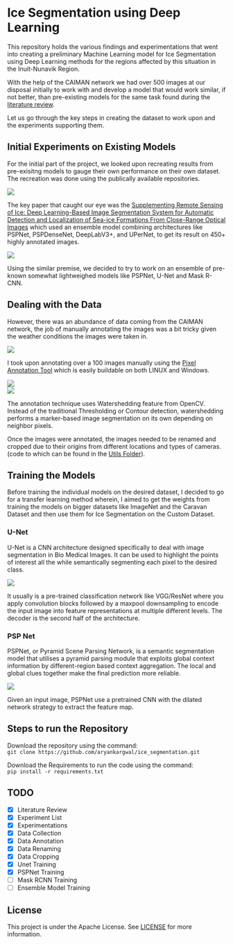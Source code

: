 # Ice Segmentation using Deep Learning
This repository holds the various findings and experimentations that went into creating a preliminary Machine Learning model for Ice Segmentation using Deep Learning methods for the regions affected by this situation in the Inuit-Nunavik Region.

With the help of the CAIMAN network we had over 500 images at our disposal initially to work with and develop a model that would work similar, if not better, than pre-existing models for the same task found during the [literature review](https://docs.google.com/spreadsheets/d/1KfXr8ZhjXgLT4AE_IYlHgQrWP2ulJYbEjijWrnaoA2o/edit?usp=sharing).

Let us go through the key steps in creating the dataset to work upon and the experiments supporting them.

## Initial Experiments on Existing Models
For the initial part of the project, we looked upon recreating results from pre-exisitng models to gauge their own performance on their own dataset. The recreation was done using the publically available repositories.

![](https://lh5.googleusercontent.com/SIypAdQv6Cy6illKANGbTnnNiXEJh4lFN9R_qPGyrCkIkQFTtoFqoBY9rJjT39uvp5T3GiCa76n_OZbEaiLgxAMvTMmovkqG8BW0EloZvHPlj3TAdmTSqhQ-bKMxu4gv1zWk-ikaWz9YigDq4OH4pFjH4PyZTOfyXm1NWKtZCeZ3cfV5kWrp2fVLQg)

The key paper that caught our eye was the [Supplementing Remote Sensing of Ice: Deep Learning-Based Image Segmentation System for Automatic Detection and Localization of Sea-ice Formations From Close-Range Optical Images](https://ieeexplore.ieee.org/document/9443178) which used an ensemble model combining architectures like PSPNet, PSPDenseNet, DeepLabV3+, and UPerNet, to get its result on 450+ highly annotated images.

![](https://lh4.googleusercontent.com/6WK7gU8tKNY7IH9QXobLiRHuls6Q8y86lYhKz2VoQw4D0ocCDSANJpEc1KTc4KhV93ySZk0Bk2I3UzAfH9oHQeuLmMJxY4eupgAyaosc8qBlvvqCdoo0d0GH20PxWS0d6ewexKmVk3AS3zH4WTvWXyPLhSxNshNs4BJqFVeKOUZmkKLr-ltiQhceWA)

Using the similar premise, we decided to try to work on an ensemble of pre-known somewhat lightweighed models like PSPNet, U-Net and Mask R-CNN.

## Dealing with the Data

However, there was an abundance of data coming from the CAIMAN network, the job of manually annotating the images was a bit tricky given the weather conditions the images were taken in.

![](https://lh6.googleusercontent.com/LEDvyaAr2K6L2mVOd2EyCYn9kP7p7AR7NZcbtM1T5quWSHIkAeDGjhHZvtJ_FLupNrJR3Onf04Q9FmHUmEP1ba4YUGXfgxk2Kspiv0889iLk8tiiaQVfFQZQ71CZVH1z3ujuNlGlIBDVfVfSrgfdBoJU4zLTVx4d7Co9LTcOcHLwjsVJfhd3OqCCJQ)

I took upon annotating over a 100 images manually using the [Pixel Annotation Tool](https://github.com/abreheret/PixelAnnotationTool) which is easily buildable on both LINUX and Windows.

![](https://lh3.googleusercontent.com/DMPo51dphjkVyFV41HnzYvmWUDlWv1hoN34xBCJuUKZa15LRrmfdUFUyp4Y5YxT1mbp3VHgal7zXDWi-ERPVgTncjtbLl_R3xrHmhcBiXawFFm8C8UAJv9RGAKGkqOg__1iyuHyYNZ6bOF1cLeHyZN2PcZCOKe_Ad6q1jWemvLZ9OP2tG9S9Lsyo_Q)
<br>
![](https://lh5.googleusercontent.com/Pj8I2u_tmMKQ2QRPd_xYuLUhLbDcihH75ATpMLYCQd8dbA_H0aHVAJvcayL9TVvQjb7wIwbQFTo3KnGqT8yb88yRUnqQawKd8QpeTALOHVKKlSQ4MzI-IyHpua63ft9SCBlM-_YP2kNQjgtoaEoV0sOnh6HZca1LE5sELTooySLBrYcm7E1vcYS3mQ)

The annotation technique uses Watershedding feature from OpenCV. Instead of the traditional Thresholding or Contour detection, watershedding performs a marker-based image segmentation on its own depending on neighbor pixels.

Once the images were annotated, the images needed to be renamed and cropped due to their origins from different locations and types of cameras. (code to which can be found in the [Utils Folder](utils)).

## Training the Models

Before training the individual models on the desired dataset, I decided to go for a transfer learning method wherein, I aimed to get the weights from training the models on bigger datasets like ImageNet and the Caravan Dataset and then use them for Ice Segmentation on the Custom Dataset.

### U-Net
U-Net is a CNN architecture designed specifically to deal with image segmentation in Bio Medical Images. It can be used to highlight the points of interest all the while semantically segmenting each pixel to the desired class.

<img src= "https://lmb.informatik.uni-freiburg.de/people/ronneber/u-net/u-net-architecture.png">

It usually is a pre-trained classification network like VGG/ResNet where you apply convolution blocks followed by a maxpool downsampling to encode the input image into feature representations at multiple different levels. The decoder is the second half of the architecture.
### PSP Net
PSPNet, or Pyramid Scene Parsing Network, is a semantic segmentation model that utilises a pyramid parsing module that exploits global context information by different-region based context aggregation. The local and global clues together make the final prediction more reliable.

<img src= "https://production-media.paperswithcode.com/methods/new_pspnet-eps-converted-to.jpg">

Given an input image, PSPNet use a pretrained CNN with the dilated network strategy to extract the feature map.
## Steps to run the Repository
Download the repository using the command: <br>
`git clone https://github.com/aryankargwal/ice_segmentation.git`

Download the Requirements to run the code using the command: <br>
`pip install -r requirements.txt`
## TODO
- [x] Literature Review
- [x] Experiment List
- [x] Experimentations
- [x] Data Collection
- [x] Data Annotation
- [x] Data Renaming
- [x] Data Cropping
- [x] Unet Training
- [x] PSPNet Training
- [ ] Mask RCNN Training
- [ ] Ensemble Model Training

## License
This project is under the Apache License. See [LICENSE](LICENSE) for more information.